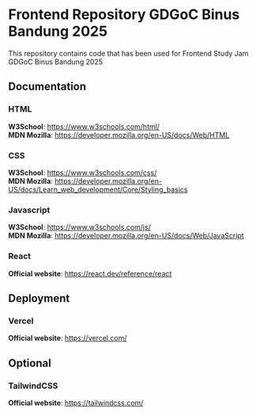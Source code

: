 # Frontend Repository GDGoC Binus Bandung 2025
This repository contains code that has been used for Frontend Study Jam GDGoC Binus Bandung 2025

## Documentation
### HTML
**W3School**: https://www.w3schools.com/html/ <br>
**MDN Mozilla**: https://developer.mozilla.org/en-US/docs/Web/HTML
<br>

### CSS
**W3School**: https://www.w3schools.com/css/ <br>
**MDN Mozilla**: https://developer.mozilla.org/en-US/docs/Learn_web_development/Core/Styling_basics
<br>

### Javascript
**W3School**: https://www.w3schools.com/js/ <br>
**MDN Mozilla**: https://developer.mozilla.org/en-US/docs/Web/JavaScript
<br>

### React
**Official website**: https://react.dev/reference/react

## Deployment
### Vercel
**Official website**: https://vercel.com/
<br>

## Optional

### TailwindCSS
**Official website**: https://tailwindcss.com/
